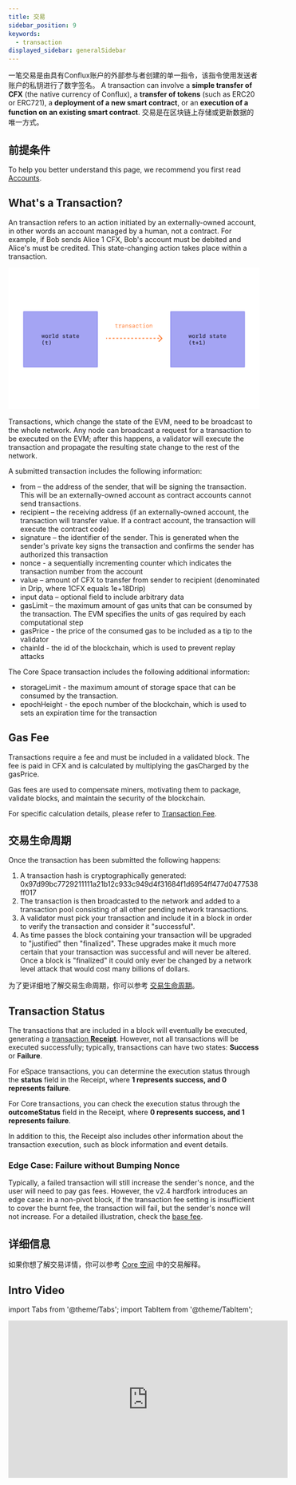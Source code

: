 ```yaml
---
title: 交易
sidebar_position: 9
keywords:
  - transaction
displayed_sidebar: generalSidebar
---
```


一笔交易是由具有Conflux账户的外部参与者创建的单一指令，该指令使用发送者账户的私钥进行了数字签名。 A transaction can involve a **simple transfer of CFX** (the native currency of Conflux), a **transfer of tokens** (such as ERC20 or ERC721), a **deployment of a new smart contract**, or an **execution of a function on an existing smart contract**. 交易是在区块链上存储或更新数据的唯一方式。

## 前提条件

To help you better understand this page, we recommend you first read [Accounts](./accounts.md).

## What's a Transaction?

An transaction refers to an action initiated by an externally-owned account, in other words an account managed by a human, not a contract. For example, if Bob sends Alice 1 CFX, Bob's account must be debited and Alice's must be credited. This state-changing action takes place within a transaction.

![](./img/tx.png)

Transactions, which change the state of the EVM, need to be broadcast to the whole network. Any node can broadcast a request for a transaction to be executed on the EVM; after this happens, a validator will execute the transaction and propagate the resulting state change to the rest of the network.

A submitted transaction includes the following information:

* from – the address of the sender, that will be signing the transaction. This will be an externally-owned account as contract accounts cannot send transactions.
* recipient – the receiving address (if an externally-owned account, the transaction will transfer value. If a contract account, the transaction will execute the contract code)
* signature – the identifier of the sender. This is generated when the sender's private key signs the transaction and confirms the sender has authorized this transaction
* nonce - a sequentially incrementing counter which indicates the transaction number from the account
* value – amount of CFX to transfer from sender to recipient (denominated in Drip, where 1CFX equals 1e+18Drip)
* input data – optional field to include arbitrary data
* gasLimit – the maximum amount of gas units that can be consumed by the transaction. The EVM specifies the units of gas required by each computational step
* gasPrice - the price of the consumed gas to be included as a tip to the validator
* chainId - the id of the blockchain, which is used to prevent replay attacks

The Core Space transaction includes the following additional information:

* storageLimit - the maximum amount of storage space that can be consumed by the transaction.
* epochHeight - the epoch number of the blockchain, which is used to sets an expiration time for the transaction

## Gas Fee

Transactions require a fee and must be included in a validated block. The fee is paid in CFX and is calculated by multiplying the gasCharged by the gasPrice.

Gas fees are used to compensate miners, motivating them to package, validate blocks, and maintain the security of the blockchain.

For specific calculation details, please refer to [Transaction Fee](./gas.md).

## 交易生命周期

Once the transaction has been submitted the following happens:

1. A transaction hash is cryptographically generated: 0x97d99bc7729211111a21b12c933c949d4f31684f1d6954ff477d0477538ff017
2. The transaction is then broadcasted to the network and added to a transaction pool consisting of all other pending network transactions.
3. A validator must pick your transaction and include it in a block in order to verify the transaction and consider it "successful".
4. As time passes the block containing your transaction will be upgraded to "justified" then "finalized". These upgrades make it much more certain that your transaction was successful and will never be altered. Once a block is "finalized" it could only ever be changed by a network level attack that would cost many billions of dollars.

为了更详细地了解交易生命周期，你可以参考 [交易生命周期](/docs/core/core-space-basics/transactions/lifecycle.md)。

## Transaction Status

The transactions that are included in a block will eventually be executed, generating a [transaction **Receipt**](/docs/core/core-space-basics/transactions/receipt.md). However, not all transactions will be executed successfully; typically, transactions can have two states: **Success** or **Failure**.

For eSpace transactions, you can determine the execution status through the **status** field in the Receipt, where **1 represents success, and 0 represents failure**.

For Core transactions, you can check the execution status through the **outcomeStatus** field in the Receipt, where **0 represents success, and 1 represents failure**.

In addition to this, the Receipt also includes other information about the transaction execution, such as block information and event details.

### Edge Case: Failure without Bumping Nonce

Typically, a failed transaction will still increase the sender's nonce, and the user will need to pay gas fees. However, the v2.4 hardfork introduces an edge case: in a non-pivot block, if the transaction fee setting is insufficient to cover the burnt fee, the transaction will fail, but the sender's nonce will not increase. For a detailed illustration, check the [base fee](./basefee.md#minimum-fee-per-gas-during-transaction-execution).

## 详细信息

如果你想了解交易详情，你可以参考 [Core 空间](/docs/core/core-space-basics/transactions/overview.md) 中的交易解释。

## Intro Video

import Tabs from '@theme/Tabs';
import TabItem from '@theme/TabItem';

<Tabs>
  <TabItem value="youtube" label="Transactions on Conflux Network">
<iframe width="560" height="315" src="https://www.youtube.com/embed/GIeD2khbbXs?si=cTRZo6DalLkLguXi" title="YouTube 视频播放器" frameborder="0" allow="accelerometer; autoplay; clipboard-write; encrypted-media; gyroscope; picture-in-picture; web-share" allowfullscreen></iframe>
  </TabItem>
</Tabs>